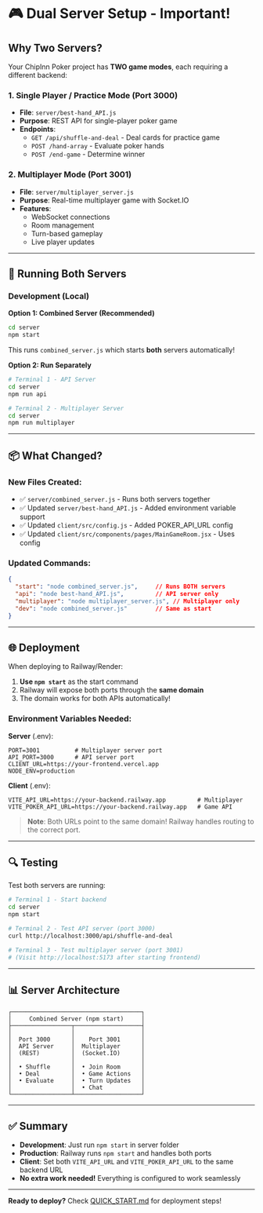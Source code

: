 # 🎮 Dual Server Setup - Important!

## Why Two Servers?

Your ChipInn Poker project has **TWO game modes**, each requiring a different backend:

### 1. **Single Player / Practice Mode** (Port 3000)
- **File**: `server/best-hand_API.js`
- **Purpose**: REST API for single-player poker game
- **Endpoints**:
  - `GET /api/shuffle-and-deal` - Deal cards for practice game
  - `POST /hand-array` - Evaluate poker hands
  - `POST /end-game` - Determine winner

### 2. **Multiplayer Mode** (Port 3001)
- **File**: `server/multiplayer_server.js`
- **Purpose**: Real-time multiplayer game with Socket.IO
- **Features**:
  - WebSocket connections
  - Room management
  - Turn-based gameplay
  - Live player updates

---

## 🚀 Running Both Servers

### Development (Local)

**Option 1: Combined Server (Recommended)**
```bash
cd server
npm start
```
This runs `combined_server.js` which starts **both** servers automatically!

**Option 2: Run Separately**
```bash
# Terminal 1 - API Server
cd server
npm run api

# Terminal 2 - Multiplayer Server
cd server
npm run multiplayer
```

---

## 📦 What Changed?

### New Files Created:
- ✅ `server/combined_server.js` - Runs both servers together
- ✅ Updated `server/best-hand_API.js` - Added environment variable support
- ✅ Updated `client/src/config.js` - Added POKER_API_URL config
- ✅ Updated `client/src/components/pages/MainGameRoom.jsx` - Uses config

### Updated Commands:
```json
{
  "start": "node combined_server.js",     // Runs BOTH servers
  "api": "node best-hand_API.js",         // API server only
  "multiplayer": "node multiplayer_server.js", // Multiplayer only
  "dev": "node combined_server.js"        // Same as start
}
```

---

## 🌐 Deployment

When deploying to Railway/Render:

1. **Use `npm start`** as the start command
2. Railway will expose both ports through the **same domain**
3. The domain works for both APIs automatically!

### Environment Variables Needed:

**Server** (.env):
```env
PORT=3001          # Multiplayer server port
API_PORT=3000      # API server port
CLIENT_URL=https://your-frontend.vercel.app
NODE_ENV=production
```

**Client** (.env):
```env
VITE_API_URL=https://your-backend.railway.app         # Multiplayer
VITE_POKER_API_URL=https://your-backend.railway.app   # Game API
```

> **Note**: Both URLs point to the same domain! Railway handles routing to the correct port.

---

## 🔍 Testing

Test both servers are running:

```bash
# Terminal 1 - Start backend
cd server
npm start

# Terminal 2 - Test API server (port 3000)
curl http://localhost:3000/api/shuffle-and-deal

# Terminal 3 - Test multiplayer server (port 3001)
# (Visit http://localhost:5173 after starting frontend)
```

---

## 📊 Server Architecture

```
┌─────────────────────────────────────┐
│     Combined Server (npm start)     │
├─────────────────┬───────────────────┤
│                 │                   │
│  Port 3000      │    Port 3001      │
│  API Server     │  Multiplayer      │
│  (REST)         │  (Socket.IO)      │
│                 │                   │
│  • Shuffle      │  • Join Room      │
│  • Deal         │  • Game Actions   │
│  • Evaluate     │  • Turn Updates   │
│                 │  • Chat           │
└─────────────────┴───────────────────┘
```

---

## ✅ Summary

- **Development**: Just run `npm start` in server folder
- **Production**: Railway runs `npm start` and handles both ports
- **Client**: Set both `VITE_API_URL` and `VITE_POKER_API_URL` to the same backend URL
- **No extra work needed!** Everything is configured to work seamlessly

---

**Ready to deploy?** Check [QUICK_START.md](./QUICK_START.md) for deployment steps!
